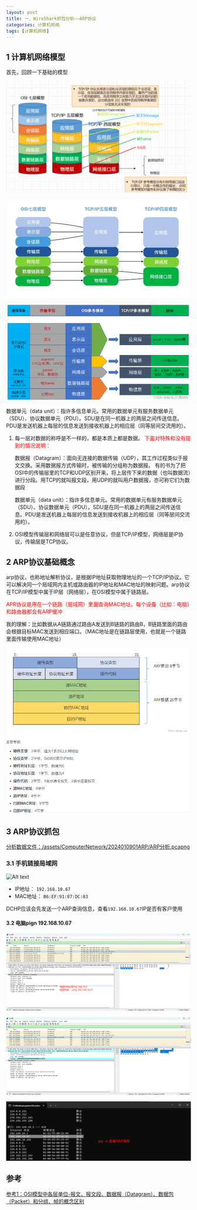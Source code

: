 ```yaml
---
layout: post
title: 一、WireShark抓包分析——ARP协议
categories: 计算机网络
tags: [计算机网络]
---
```


## 1 计算机网络模型

首先，回顾一下基础的模型

![Alt text](/assets/ComputerNetwork/2024010901ARP/image.png)

![Alt text](/assets/ComputerNetwork/2024010901ARP/image-2.png)

![Alt text](/assets/ComputerNetwork/2024010901ARP/image-1.png)

数据单元（data unit）：指许多信息单元。常用的数据单元有服务数据单元（SDU）、协议数据单元（PDU）。SDU是在同一机器上的两层之间传送信息。PDU是发送机器上每层的信息发送到接收机器上的相应层（同等层间交流用的）。

1. 每一层对数据的称呼是不一样的，都是本质上都是数据。 <font color=#ff0000>下面对特殊和没有提到的情况说明：</font>

    数据报（Datagram）：面向无连接的数据传输（UDP），其工作过程类似于报文交换。采用数据报方式传输时，被传输的分组称为数据报。
    有的书为了把OSI中的传输层里的TCP和UDP区别开来，将上层传下来的数据（也叫数据流）进行分段。用TCP的就叫报文段，用UDP的就叫用户数据报，亦可称它们为数据段

    数据单元（data unit）：指许多信息单元。常用的数据单元有服务数据单元（SDU）、协议数据单元（PDU）。SDU是在同一机器上的两层之间传送信息。PDU是发送机器上每层的信息发送到接收机器上的相应层（同等层间交流用的）。

2. OSI模型传输层和网络层可以是任意协议，但是TCP/IP模型，网络层是IP协议，传输层是TCP协议。

## 2 ARP协议基础概念

arp协议，也称地址解析协议，是根据IP地址获取物理地址的一个TCP/IP协议。它可以解决同一个局域网内主机或路由器的IP地址和MAC地址的映射问题。arp协议在TCP/IP模型中属于IP层（网络层），在OSI模型中属于链路层。

<font color=#ff0000>APR协议是用在一个链路（局域网）里面查询MAC地址，每个设备（比如：电脑）和路由器都会有ARP缓冲</font>

我的理解：比如数据从A链路通过路由A发送到B链路的路由B，B链路里面的路由会根据目标MAC发送到相应端口。（MAC地址是在链路层使用，也就是一个链路里面传输使用MAC地址）

![Alt text](/assets/ComputerNetwork/2024010901ARP/image-4.png)

## 3 ARP协议抓包

[分析数据文件：/assets/ComputerNetwork/2024010901ARP/ARP分析.pcapng](/assets/ComputerNetwork/2024010901ARP/ARP分析.pcapng)

### 3.1 手机链接局域网

![Alt text](手机链接局域网.jpg)

- IP地址： `192.168.10.67`
- MAC地址： `B6:EF:91:87:DC:83`

DCHP应该会先发送一个ARP查询信息，查看`192.168.10.67`IP是否有客户使用

#### 3.2 电脑pign 192.168.10.67

![Alt text](/assets/ComputerNetwork/2024010901ARP/image-6.png)

![Alt text](/assets/ComputerNetwork/2024010901ARP/image-7.png)

![Alt text](/assets/ComputerNetwork/2024010901ARP/image-8.png)


## 参考

[参考1：OSI模型中各层单位-报文、报文段、数据报（Datagram）、数据包（Packet）和分组、帧的概念区别](https://blog.csdn.net/dianqicyuyan/article/details/121798895)